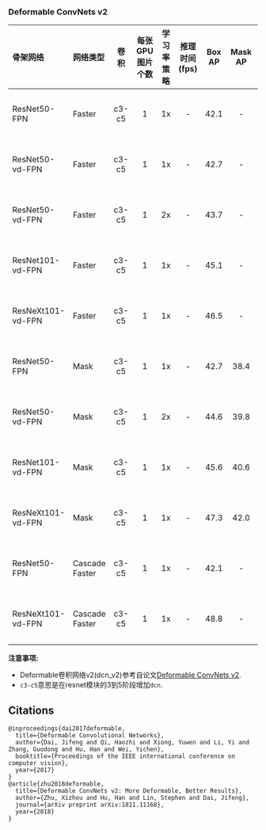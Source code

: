### Deformable ConvNets v2

| 骨架网络             | 网络类型           | 卷积    | 每张GPU图片个数 | 学习率策略 |推理时间(fps)| Box AP | Mask AP |                           下载                           | 配置文件 |
| :------------------- | :------------- | :-----: |:--------: | :-----: | :-----------: |:----: | :-----: | :----------------------------------------------------------: | :----: |
| ResNet50-FPN         | Faster         | c3-c5   |    1      |   1x    |    -     |  42.1  |    -    | [下载链接](https://paddledet.bj.bcebos.com/models/faster_rcnn_dcn_r50_fpn_1x_coco.pdparams) | [配置文件](https://github.com/PaddlePaddle/PaddleDetection/tree/release/2.2/configs/dcn/faster_rcnn_dcn_r50_fpn_1x_coco.yml) |
| ResNet50-vd-FPN      | Faster         | c3-c5   |    1      |   1x    |    -     |  42.7  |    -    | [下载链接](https://paddledet.bj.bcebos.com/models/faster_rcnn_dcn_r50_vd_fpn_1x_coco.pdparams) | [配置文件](https://github.com/PaddlePaddle/PaddleDetection/tree/release/2.2/configs/dcn/faster_rcnn_dcn_r50_vd_fpn_1x_coco.yml) |
| ResNet50-vd-FPN      | Faster         | c3-c5   |    1      |   2x    |    -     |  43.7  |    -    | [下载链接](https://paddledet.bj.bcebos.com/models/faster_rcnn_dcn_r50_vd_fpn_2x_coco.pdparams) | [配置文件](https://github.com/PaddlePaddle/PaddleDetection/tree/release/2.2/configs/dcn/faster_rcnn_dcn_r50_vd_fpn_2x_coco.yml) |
| ResNet101-vd-FPN     | Faster         | c3-c5   |    1      |   1x    |    -     |  45.1  |    -    | [下载链接](https://paddledet.bj.bcebos.com/models/faster_rcnn_dcn_r101_vd_fpn_1x_coco.pdparams) | [配置文件](https://github.com/PaddlePaddle/PaddleDetection/tree/release/2.2/configs/dcn/faster_rcnn_dcn_r101_vd_fpn_1x_coco.yml) |
| ResNeXt101-vd-FPN    | Faster         | c3-c5   |    1      |   1x    |    -     |  46.5  |    -    | [下载链接](https://paddledet.bj.bcebos.com/models/faster_rcnn_dcn_x101_vd_64x4d_fpn_1x_coco.pdparams) |[配置文件](https://github.com/PaddlePaddle/PaddleDetection/tree/release/2.2/configs/dcn/faster_rcnn_dcn_x101_vd_64x4d_fpn_1x_coco.yml) |
| ResNet50-FPN         | Mask           | c3-c5   |    1      |   1x    |    -     |  42.7  |   38.4   | [下载链接](https://paddledet.bj.bcebos.com/models/mask_rcnn_dcn_r50_fpn_1x_coco.pdparams) | [配置文件](https://github.com/PaddlePaddle/PaddleDetection/tree/release/2.2/configs/dcn/mask_rcnn_dcn_r50_fpn_1x_coco.yml) |
| ResNet50-vd-FPN      | Mask           | c3-c5   |    1      |   2x    |    -     |  44.6  |  39.8   | [下载链接](https://paddledet.bj.bcebos.com/models/mask_rcnn_dcn_r50_vd_fpn_2x_coco.pdparams) | [配置文件](https://github.com/PaddlePaddle/PaddleDetection/tree/release/2.2/configs/dcn/mask_rcnn_dcn_r50_vd_fpn_2x_coco.yml) |
| ResNet101-vd-FPN     | Mask           | c3-c5   |    1      |   1x    |    -     |  45.6 |  40.6  | [下载链接](https://paddledet.bj.bcebos.com/models/mask_rcnn_dcn_r101_vd_fpn_1x_coco.pdparams) | [配置文件](https://github.com/PaddlePaddle/PaddleDetection/tree/release/2.2/configs/dcn/mask_rcnn_dcn_r101_vd_fpn_1x_coco.yml) |
| ResNeXt101-vd-FPN    | Mask           | c3-c5   |    1      |   1x    |     -    |  47.3 |  42.0  | [下载链接](https://paddledet.bj.bcebos.com/models/mask_rcnn_dcn_x101_vd_64x4d_fpn_1x_coco.pdparams) | [配置文件](https://github.com/PaddlePaddle/PaddleDetection/tree/release/2.2/configs/dcn/mask_rcnn_dcn_x101_vd_64x4d_fpn_1x_coco.yml) |
| ResNet50-FPN         | Cascade Faster         | c3-c5   |    1      |   1x    |    -     |  42.1  |    -    | [下载链接](https://paddledet.bj.bcebos.com/models/cascade_rcnn_dcn_r50_fpn_1x_coco.pdparams) | [配置文件](https://github.com/PaddlePaddle/PaddleDetection/tree/release/2.2/configs/dcn/cascade_rcnn_dcn_r50_fpn_1x_coco.yml) |
| ResNeXt101-vd-FPN    | Cascade Faster           | c3-c5   |    1      |   1x    |     -    |  48.8 |  -  | [下载链接](https://paddledet.bj.bcebos.com/models/cascade_rcnn_dcn_x101_vd_64x4d_fpn_1x_coco.pdparams) | [配置文件](https://github.com/PaddlePaddle/PaddleDetection/tree/release/2.2/configs/dcn/cascade_rcnn_dcn_x101_vd_64x4d_fpn_1x_coco.yml) |


**注意事项:**  

- Deformable卷积网络v2(dcn_v2)参考自论文[Deformable ConvNets v2](https://arxiv.org/abs/1811.11168).
- `c3-c5`意思是在resnet模块的3到5阶段增加`dcn`.

## Citations
```
@inproceedings{dai2017deformable,
  title={Deformable Convolutional Networks},
  author={Dai, Jifeng and Qi, Haozhi and Xiong, Yuwen and Li, Yi and Zhang, Guodong and Hu, Han and Wei, Yichen},
  booktitle={Proceedings of the IEEE international conference on computer vision},
  year={2017}
}
@article{zhu2018deformable,
  title={Deformable ConvNets v2: More Deformable, Better Results},
  author={Zhu, Xizhou and Hu, Han and Lin, Stephen and Dai, Jifeng},
  journal={arXiv preprint arXiv:1811.11168},
  year={2018}
}
```
